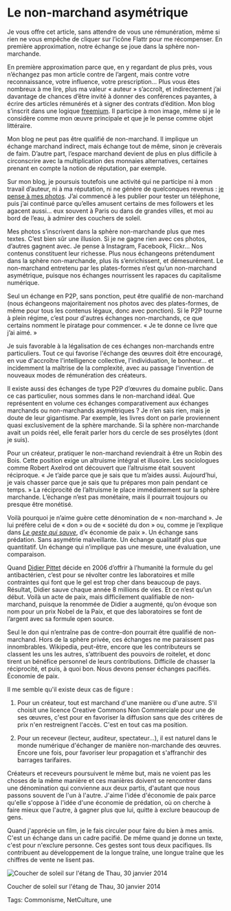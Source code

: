 # Le non-marchand asymétrique

Je vous offre cet article, sans attendre de vous une rémunération, même si rien ne vous empêche de cliquer sur l’icône Flattr pour me récompenser. En première approximation, notre échange se joue dans la sphère non-marchande.

En première approximation parce que, en y regardant de plus près, vous n’échangez pas mon article contre de l’argent, mais contre votre reconnaissance, votre influence, votre prescription… Plus vous êtes nombreux à me lire, plus ma valeur « auteur » s’accroît, et indirectement j’ai davantage de chances d’être invité à donner des conférences payantes, à écrire des articles rémunérés et à signer des contrats d’édition. Mon blog s’inscrit dans une logique [freemium](http://fr.wikipedia.org/wiki/Freemium). Il participe à mon image, même si je le considère comme mon œuvre principale et que je le pense comme objet littéraire.

Mon blog ne peut pas être qualifié de non-marchand. Il implique un échange marchand indirect, mais échange tout de même, sinon je crèverais de faim. D’autre part, l’espace marchand devient de plus en plus difficile à circonscrire avec la multiplication des monnaies alternatives, certaines prenant en compte la notion de réputation, par exemple.

Sur mon blog, je poursuis toutefois une activité qui ne participe ni à mon travail d’auteur, ni à ma réputation, ni ne génère de quelconques revenus : [je pense à mes photos](/category/photoblog/). J’ai commencé à les publier pour tester un téléphone, puis j’ai continué parce qu’elles amusent certains de mes followers et les agacent aussi… eux souvent à Paris ou dans de grandes villes, et moi au bord de l’eau, à admirer des couchers de soleil.

Mes photos s’inscrivent dans la sphère non-marchande plus que mes textes. C’est bien sûr une illusion. Si je ne gagne rien avec ces photos, d’autres gagnent avec. Je pense à Instagram, Facebook, Flickr… Nos contenus constituent leur richesse. Plus nous échangeons prétendument dans la sphère non-marchande, plus ils s’enrichissent, et démesurément. Le non-marchand entretenu par les plates-formes n’est qu’un non-marchand asymétrique, puisque nos échanges nourrissent les rapaces du capitalisme numérique.

Seul un échange en P2P, sans ponction, peut être qualifié de non-marchand (nous échangeons majoritairement nos photos avec des plates-formes, de même pour tous les contenus légaux, donc avec ponction). Si le P2P tourne à plein régime, c’est pour d'autres échanges non-marchands, ce que certains nomment le piratage pour commencer. « Je te donne ce livre que j’ai aimé. »

Je suis favorable à la légalisation de ces échanges non-marchands entre particuliers. Tout ce qui favorise l'échange des œuvres doit être encouragé, en vue d'accroître l'intelligence collective, l'individuation, le bonheur... et incidemment la maîtrise de la complexité, avec au passage l'invention de nouveaux modes de rémunération des créateurs.

Il existe aussi des échanges de type P2P d’œuvres du domaine public. Dans ce cas particulier, nous sommes dans le non-marchand idéal. Que représentent en volume ces échanges comparativement aux échanges marchands ou non-marchands asymétriques ? Je n’en sais rien, mais je doute de leur gigantisme. Par exemple, les livres dont on parle proviennent quasi exclusivement de la sphère marchande. Si la sphère non-marchande avait un poids réel, elle ferait parler hors du cercle de ses prosélytes (dont je suis).

Pour un créateur, pratiquer le non-marchand reviendrait à être un Robin des Bois. Cette position exige un altruisme intégral et illusoire. Les sociologues comme Robert Axelrod ont découvert que l’altruisme était souvent réciproque. « Je t’aide parce que je sais que tu m’aides aussi. Aujourd’hui, je vais chasser parce que je sais que tu prépares mon pain pendant ce temps. » La réciprocité de l’altruisme le place immédiatement sur la sphère marchande. L’échange n’est pas monétaire, mais il pourrait toujours ou presque être monétisé.

Voilà pourquoi je n’aime guère cette dénomination de « non-marchand ». Je lui préfère celui de « don » ou de « société du don » ou, comme je l’explique dans [*Le geste qui sauve*](/le-geste-qui-sauve/), d’« économie de paix ». Un échange sans prédation. Sans asymétrie malveillante. Un échange qualitatif plus que quantitatif. Un échange qui n’implique pas une mesure, une évaluation, une comparaison.

Quand [Didier Pittet](/le-geste-qui-sauve/) décide en 2006 d’offrir à l’humanité la formule du gel antibactérien, c’est pour se révolter contre les laboratoires et mille contraintes qui font que le gel est trop cher dans beaucoup de pays. Résultat, Didier sauve chaque année 8 millions de vies. Et ce n’est qu’un début. Voilà un acte de paix, mais difficilement qualifiable de non-marchand, puisque la renommée de Didier a augmenté, qu’on évoque son nom pour un prix Nobel de la Paix, et que des laboratoires se font de l’argent avec sa formule open source.

Seul le don qui n’entraîne pas de contre-don pourrait être qualifié de non-marchand. Hors de la sphère privée, ces échanges ne me paraissent pas innombrables. Wikipedia, peut-être, encore que les contributeurs se classent les uns les autres, s’attribuent des pouvoirs de roitelet, et donc tirent un bénéfice personnel de leurs contributions. Difficile de chasser la réciprocité, et puis, à quoi bon. Nous devons penser échanges pacifiés. Économie de paix.

Il me semble qu'il existe deux cas de figure :

1. Pour un créateur, tout est marchand d'une manière ou d'une autre. S'il choisit une licence Creative Commons Non Commerciale pour une de ses œuvres, c'est pour en favoriser la diffusion sans que des critères de prix n'en restreignent l'accès. C'est en tout cas ma position.

2. Pour un receveur (lecteur, auditeur, spectateur…), il est naturel dans le monde numérique d'échanger de manière non-marchande des œuvres. Encore une fois, pour favoriser leur propagation et s'affranchir des barrages tarifaires.

Créateurs et receveurs poursuivent le même but, mais ne voient pas les choses de la même manière et ces manières doivent se rencontrer dans une dénomination qui convienne aux deux partis, d'autant que nous passons souvent de l'un à l'autre. J'aime l'idée d'économie de paix parce qu'elle s'oppose à l'idée d'une économie de prédation, où on cherche à faire mieux que l'autre, à gagner plus que lui, quitte à exclure beaucoup de gens.

Quand j'apprécie un film, je le fais circuler pour faire du bien à mes amis. C'est un échange dans un cadre pacifié. De même quand je donne un texte, c'est pour n'exclure personne. Ces gestes sont tous deux pacifiques. Ils contribuent au développement de la longue traîne, une longue traîne que les chiffres de vente ne lisent pas.

![Coucher de soleil sur l'étang de Thau, 30 janvier 2014](https://tcrouzet.com/images_tc/2014/02/soleil.jpg)

Coucher de soleil sur l'étang de Thau, 30 janvier 2014



Tags: Commonisme, NetCulture, une